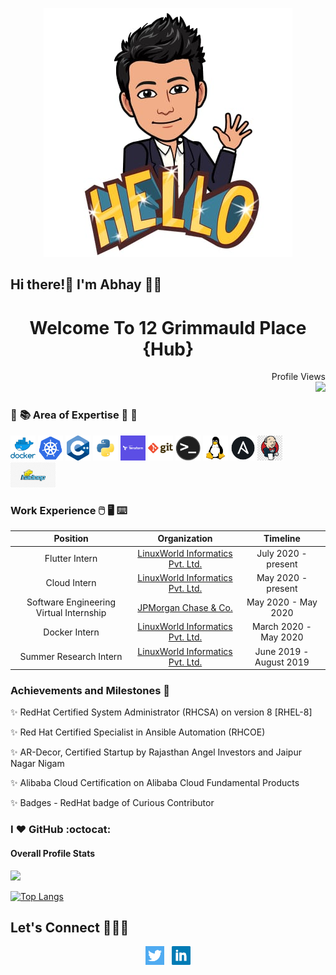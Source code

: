 <p align="center">
 
 
 <img src="https://github.com/srabhayraj/srabhayraj/blob/master/img/hello.jpeg" alt="Hello world...">

 ## Hi there!👋 I'm Abhay 🙋‍♂️
 
 <h1 align="center">Welcome To 12 Grimmauld Place {Hub}</h1>
</p>

<p align="right"> 
  Profile Views<br>
  <img height="25" src="https://profile-counter.glitch.me/srabhayraj/count.svg" />
</p>

### :open_book: :books: Area of Expertise :closed_book: :green_book:

<code><img height="40" src="https://raw.githubusercontent.com/github/explore/80688e429a7d4ef2fca1e82350fe8e3517d3494d/topics/docker/docker.png"></code>
<code><img height="40" src="https://raw.githubusercontent.com/github/explore/80688e429a7d4ef2fca1e82350fe8e3517d3494d/topics/kubernetes/kubernetes.png"></code>
<code><img height="40" src="https://raw.githubusercontent.com/github/explore/80688e429a7d4ef2fca1e82350fe8e3517d3494d/topics/cpp/cpp.png"></code>
<code><img height="40" src="https://raw.githubusercontent.com/github/explore/80688e429a7d4ef2fca1e82350fe8e3517d3494d/topics/python/python.png"></code>
<code><img height="40" src="https://raw.githubusercontent.com/github/explore/80688e429a7d4ef2fca1e82350fe8e3517d3494d/topics/terraform/terraform.png"></code>
<code><img height="40" src="https://raw.githubusercontent.com/github/explore/80688e429a7d4ef2fca1e82350fe8e3517d3494d/topics/git/git.png"></code>
<code><img height="40" src="https://raw.githubusercontent.com/github/explore/80688e429a7d4ef2fca1e82350fe8e3517d3494d/topics/terminal/terminal.png"></code>
<code><img height="40" src="https://raw.githubusercontent.com/github/explore/80688e429a7d4ef2fca1e82350fe8e3517d3494d/topics/linux/linux.png"></code>
<code><img height="40" src="https://raw.githubusercontent.com/github/explore/80688e429a7d4ef2fca1e82350fe8e3517d3494d/topics/ansible/ansible.png"></code>
<code><img height="40" src="https://github.com/srabhayraj/srabhayraj/blob/master/img/Jenkins.jpg"></code>
<code><img height="40" src="https://github.com/srabhayraj/srabhayraj/blob/master/img/Hadoop.png"></code>

### Work Experience :computer_mouse: :desktop_computer: :keyboard:

| Position | Organization | Timeline |
| :-: | :-: | :-: |
| Flutter Intern | [LinuxWorld Informatics Pvt. Ltd.](https://www.linuxworldindia.org) | July 2020 - present |
| Cloud Intern | [LinuxWorld Informatics Pvt. Ltd.](https://www.linuxworldindia.org) | May 2020 - present |
| Software Engineering Virtual Internship | [JPMorgan Chase & Co.](https://www.insidesherpa.com) | May 2020 - May 2020 |
| Docker Intern | [LinuxWorld Informatics Pvt. Ltd.](https://www.linuxworldindia.org) | March 2020 - May 2020 |
| Summer Research Intern | [LinuxWorld Informatics Pvt. Ltd.](https://www.linuxworldindia.org) | June 2019 - August 2019 |


### Achievements and Milestones :crown:

:sparkles:	RedHat Certified System Administrator (RHCSA) on version 8 [RHEL-8]

:sparkles: Red Hat Certified Specialist in Ansible Automation (RHCOE)

:sparkles: AR-Decor, Certified Startup by Rajasthan Angel Investors and Jaipur Nagar Nigam

:sparkles: Alibaba Cloud Certification on Alibaba Cloud Fundamental Products

:sparkles: Badges - RedHat badge of Curious Contributor


### I :heart: GitHub :octocat:

#### Overall Profile Stats

![](https://github-readme-stats.vercel.app/api?username=srabhayraj&count_private=true&show_icons=true&line_height=30&theme=dark)



[![Top Langs](https://github-readme-stats.vercel.app/api/top-langs/?username=srabhayraj&show_icons=true&line_height=30&theme=dark)](https://github.com/srabhayraj/github-readme-stats)

## Let's Connect :people_holding_hands:

<p align='center'>
<a href="https://twitter.com/sr_abhayraj"><img height="30" src="https://github.com/srabhayraj/srabhayraj/blob/master/img/twitter.png?raw=true"></a>&nbsp;&nbsp;
<a href="https://www.linkedin.com/in/abhay-raj-singh-rathore-54078a160"><img height="30" src="https://github.com/srabhayraj/srabhayraj/blob/master/img/linkedin.png?raw=true"></a>
</p>

